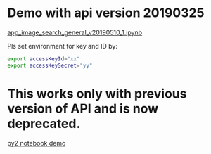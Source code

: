 # Demo with api version 20190325

[app_image_search_general_v20190510_1.ipynb](https://github.com/jianhuashao/AlibabaCloud_ImageSearch_Demo_py2/blob/master/app_image_search_general_v20190510_1.ipynb)

Pls set environment for key and ID by:
```sh
export accessKeyId="xx"
export accessKeySecret="yy"
```

# This works only with previous version of API and is now deprecated.

[py2 notebook demo](https://github.com/jianhuashao/AlibabaCloud_ImageSearch_Demo_py2/blob/master/app_image_search_py2.ipynb)
